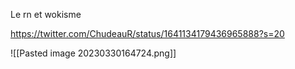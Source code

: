 
Le rn et wokisme 

https://twitter.com/ChudeauR/status/1641134179436965888?s=20

![[Pasted image 20230330164724.png]]